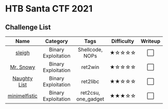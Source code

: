 # HTB Santa CTF 2021

## Challenge List
| Name                                         | Category             | Tags                | Difficulty  | Writeup  |
|:--------------------------------------------:|:--------------------:|:-------------------:|:-----------:|:--------:|
| [sleigh](pwn/pwn-01%20sleigh)                | Binary Exploitation  | Shellcode, NOPs     | ★☆☆☆☆    | ⬜       |
| [Mr. Snowy](pwn/pwn-02%20mr_snowy)           | Binary Exploitation  | ret2win             | ★☆☆☆☆    | ⬜       |
| [Naughty List](pwn/pwn-03%20naughty_list)    | Binary Exploitation  | ret2libc            | ★★☆☆☆    | ⬜       |
| [minimelfistic](pwn/pwn-04%20minimelfistic)  | Binary Exploitation  | ret2csu, one_gadget | ★★★☆☆    | ⬜       |
